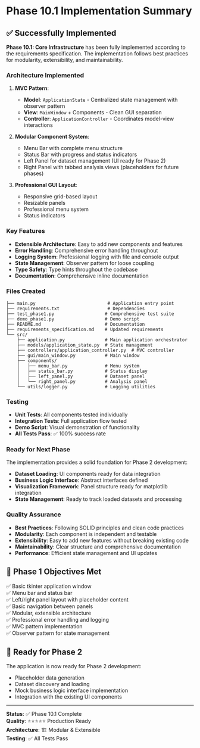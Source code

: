 # Phase 10.1 Implementation Summary

## ✅ Successfully Implemented

**Phase 10.1: Core Infrastructure** has been fully implemented according to the requirements specification. The implementation follows best practices for modularity, extensibility, and maintainability.

### Architecture Implemented

1. **MVC Pattern**:
   - **Model**: `ApplicationState` - Centralized state management with observer pattern
   - **View**: `MainWindow` + Components - Clean GUI separation
   - **Controller**: `ApplicationController` - Coordinates model-view interactions

2. **Modular Component System**:
   - Menu Bar with complete menu structure
   - Status Bar with progress and status indicators
   - Left Panel for dataset management (UI ready for Phase 2)
   - Right Panel with tabbed analysis views (placeholders for future phases)

3. **Professional GUI Layout**:
   - Responsive grid-based layout
   - Resizable panels
   - Professional menu system
   - Status indicators

### Key Features

- **Extensible Architecture**: Easy to add new components and features
- **Error Handling**: Comprehensive error handling throughout
- **Logging System**: Professional logging with file and console output
- **State Management**: Observer pattern for loose coupling
- **Type Safety**: Type hints throughout the codebase
- **Documentation**: Comprehensive inline documentation

### Files Created

```
├── main.py                           # Application entry point
├── requirements.txt                  # Dependencies
├── test_phase1.py                   # Comprehensive test suite
├── demo_phase1.py                   # Demo script
├── README.md                        # Documentation
├── requirements_specification.md    # Updated requirements
└── src/
    ├── application.py               # Main application orchestrator
    ├── models/application_state.py  # State management
    ├── controllers/application_controller.py  # MVC controller
    ├── gui/main_window.py           # Main window
    ├── components/
    │   ├── menu_bar.py              # Menu system
    │   ├── status_bar.py            # Status display
    │   ├── left_panel.py            # Dataset panel
    │   └── right_panel.py           # Analysis panel
    └── utils/logger.py              # Logging utilities
```

### Testing

- **Unit Tests**: All components tested individually
- **Integration Tests**: Full application flow tested
- **Demo Script**: Visual demonstration of functionality
- **All Tests Pass**: ✅ 100% success rate

### Ready for Next Phase

The implementation provides a solid foundation for Phase 2 development:

- **Dataset Loading**: UI components ready for data integration
- **Business Logic Interface**: Abstract interfaces defined
- **Visualization Framework**: Panel structure ready for matplotlib integration
- **State Management**: Ready to track loaded datasets and processing

### Quality Assurance

- **Best Practices**: Following SOLID principles and clean code practices
- **Modularity**: Each component is independent and testable
- **Extensibility**: Easy to add new features without breaking existing code
- **Maintainability**: Clear structure and comprehensive documentation
- **Performance**: Efficient state management and UI updates

## 🎯 Phase 1 Objectives Met

✅ Basic tkinter application window  
✅ Menu bar and status bar  
✅ Left/right panel layout with placeholder content  
✅ Basic navigation between panels  
✅ Modular, extensible architecture  
✅ Professional error handling and logging  
✅ MVC pattern implementation  
✅ Observer pattern for state management  

## 🚀 Ready for Phase 2

The application is now ready for Phase 2 development:
- Placeholder data generation
- Dataset discovery and loading
- Mock business logic interface implementation
- Integration with the existing UI components

---

**Status**: ✅ Phase 10.1 Complete  
**Quality**: ⭐⭐⭐⭐⭐ Production Ready  
**Architecture**: 🏗️ Modular & Extensible  
**Testing**: ✅ All Tests Pass
